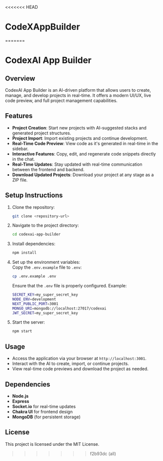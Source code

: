 <<<<<<< HEAD
# CodeXAppBuilder
=======
# CodexAI App Builder

## Overview

CodexAI App Builder is an AI-driven platform that allows users to create, manage, and develop projects in real-time. It offers a modern UI/UX, live code preview, and full project management capabilities.

## Features

- **Project Creation**: Start new projects with AI-suggested stacks and generated project structures.
- **Project Import**: Import existing projects and continue development.
- **Real-Time Code Preview**: View code as it's generated in real-time in the sidebar.
- **Interactive Features**: Copy, edit, and regenerate code snippets directly in the chat.
- **Real-Time Updates**: Stay updated with real-time communication between the frontend and backend.
- **Download Updated Projects**: Download your project at any stage as a ZIP file.

## Setup Instructions

1. Clone the repository:
   ```bash
   git clone <repository-url>
   ```
2. Navigate to the project directory:
   ```bash
   cd codexai-app-builder
   ```
3. Install dependencies:
   ```bash
   npm install
   ```
4. Set up the environment variables:<br />
   Copy the `.env.example` file to `.env`:
   ```bash
   cp .env.example .env
   ```
   Ensure that the `.env` file is properly configured. Example:
   ```bash
   SECRET_KEY=my_super_secret_key
   NODE_ENV=development
   NEXT_PUBLIC_PORT=3001
   MONGO_URI=mongodb://localhost:27017/codexai
   JWT_SECRET=my_super_secret_key
   ```
5. Start the server:
   ```bash
   npm start
   ```

## Usage

- Access the application via your browser at `http://localhost:3001`.
- Interact with the AI to create, import, or continue projects.
- View real-time code previews and download the project as needed.

## Dependencies

- **Node.js**
- **Express**
- **Socket.io** for real-time updates
- **Chakra UI** for frontend design
- **MongoDB** (for persistent storage)

## License

This project is licensed under the MIT License.
>>>>>>> f2b93dc (all)

